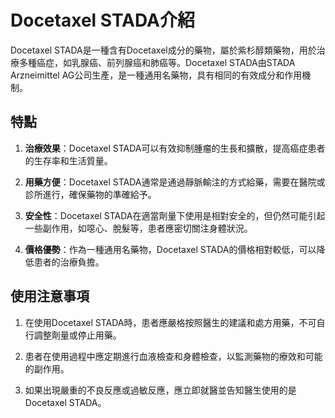 # Docetaxel STADA介紹
Docetaxel STADA是一種含有Docetaxel成分的藥物，屬於紫杉醇類藥物，用於治療多種癌症，如乳腺癌、前列腺癌和肺癌等。Docetaxel STADA由STADA Arzneimittel AG公司生產，是一種通用名藥物，具有相同的有效成分和作用機制。
## 特點
1. **治療效果**：Docetaxel STADA可以有效抑制腫瘤的生長和擴散，提高癌症患者的生存率和生活質量。
2. **用藥方便**：Docetaxel STADA通常是通過靜脈輸注的方式給藥，需要在醫院或診所進行，確保藥物的準確給予。
3. **安全性**：Docetaxel STADA在適當劑量下使用是相對安全的，但仍然可能引起一些副作用，如噁心、脫髮等，患者應密切關注身體狀況。
4. **價格優勢**：作為一種通用名藥物，Docetaxel STADA的價格相對較低，可以降低患者的治療負擔。
## 使用注意事項
1. 在使用Docetaxel STADA時，患者應嚴格按照醫生的建議和處方用藥，不可自行調整劑量或停止用藥。
2. 患者在使用過程中應定期進行血液檢查和身體檢查，以監測藥物的療效和可能的副作用。
3. 如果出現嚴重的不良反應或過敏反應，應立即就醫並告知醫生使用的是Docetaxel STADA。